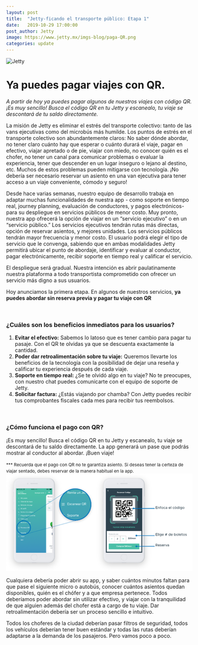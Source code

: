 ```yaml
---
layout: post
title:  "Jetty-ficando el transporte público: Etapa 1"
date:   2019-10-29 17:00:00
post_author: Jetty
image: https://www.jetty.mx/imgs-blog/paga-QR.png
categories: update
---
```

![Jetty]({{site.baseurl}}/imgs-blog/paga-QR.png)

<h1>Ya puedes pagar viajes con QR.</h1>

<i>A partir de hoy ya puedes pagar algunos de nuestros viajes con código QR. ¡Es muy sencillo! Busca el código QR en tu Jetty y escanealo, tu viaje se descontará de tu saldo directamente.</i>

<p>La misión de Jetty es eliminar el estrés del transporte colectivo: tanto de las vans ejecutivas como del microbús más humilde. Los puntos de estrés en el transporte colectivo son abundantemente claros: No saber dónde abordar, no tener claro cuánto hay que esperar o cuánto durará el viaje, pagar en efectivo, viajar apretado o de pie, viajar con miedo, no conocer quién es el chofer, no tener un canal para comunicar problemas o evaluar la experiencia, tener que descender en un lugar inseguro o lejano al destino, etc. Muchos de estos problemas pueden mitigarse con tecnología. ¡No debería ser necesario reservar un asiento en una van ejecutiva para tener acceso a un viaje conveniente, cómodo y seguro!</p>

<p>Desde hace varias semanas, nuestro equipo de desarrollo trabaja en adaptar muchas funcionalidades de nuestra app - como soporte en tiempo real, journey planning, evaluación de conductores, y pagos electrónicos- para su despliegue en servicios públicos de menor costo. Muy pronto, nuestra app ofrecerá la opción de viajar en un “servicio ejecutivo” o en un “servicio público.” Los servicios ejecutivos tendrán rutas más directas, opción de reservar asientos, y mejores unidades. Los servicios públicos tendrán mayor frecuencia y menor costo. El usuario podrá elegir el tipo de servicio que le convenga, sabiendo que en ambas modalidades Jetty permitirá ubicar el punto de abordaje, identificar y evaluar al conductor, pagar electrónicamente, recibir soporte en tiempo real y calificar el servicio. </p>

<p>El despliegue será gradual. Nuestra intención es abrir paulatinamente nuestra plataforma a todo transportista comprometido con ofrecer un servicio más digno a sus usuarios.</p>

<p>Hoy anunciamos la primera etapa. En algunos de nuestros servicios, <b>ya puedes abordar sin reserva previa y pagar tu viaje con QR</b></p>

<br>
<h3>¿Cuáles son los beneficios inmediatos para los usuarios? </h3>

<ol>
  <li><b>Evitar el efectivo:</b> Sabemos lo latoso que es tener cambio para pagar tu pasaje. Con el QR te olvidas ya que se descuenta exactamente la cantidad.</li>
  <li><b>Poder dar retroalimentación sobre tu viaje:</b> Queremos llevarte los beneficios de la tecnología con la posibilidad de dejar una reseña y calificar tu experiencia después de cada viaje.</li>
  <li><b>Soporte en tiempo real:</b> ¿Se te olvidó algo en tu viaje? No te preocupes, con nuestro chat puedes comunicarte con el equipo de soporte de Jetty. </li>
  <li><b>Solicitar factura:</b> ¿Estás viajando por chamba? Con Jetty puedes recibir tus comprobantes fiscales cada mes para recibir tus reembolsos. </li>
</ol>

<br>
<h3>¿Cómo funciona el pago con QR?</h3>
<p>¡Es muy sencillo! Busca el código QR en tu Jetty y escanealo, tu viaje se descontará de tu saldo directamente. La app generará un pase que podrás mostrar al conductor al abordar. ¡Buen viaje!</p>
<small>*** Recuerda que el pago con QR no te garantiza asiento. Si deseas tener la certeza de viajar sentado, debes reservar de la manera habitual en la app.</small>

<img src="/imgs-blog/app-jetty-QR.png">

<p>Cualquiera debería poder abrir su app, y saber cuántos minutos faltan para que pase el siguiente micro o autobús, conocer cuántos asientos quedan disponibles, quién es el chófer y a que empresa pertenece. Todos deberíamos poder abordar sin utilizar efectivo, y viajar con la tranquilidad de que alguien además del chofer está a cargo de tu viaje. Dar retroalimentación debería ser un proceso sencillo e intuitivo.
</p>

<p>Todos los choferes de la ciudad deberían pasar filtros de seguridad, todos los vehículos deberían tener buen estándar y todas las rutas deberían adaptarse a la demanda de los pasajeros. Pero vamos poco a poco. </p>
